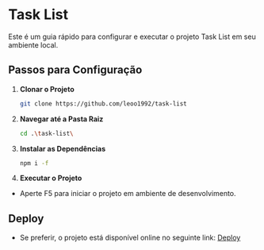 # Task List

Este é um guia rápido para configurar e executar o projeto Task List em seu ambiente local.

## Passos para Configuração

1. **Clonar o Projeto**
   ```bash
   git clone https://github.com/leoo1992/task-list

2. **Navegar até a Pasta Raiz**
   ```bash
   cd .\task-list\
   
3. **Instalar as Dependências**
   ```bash
   npm i -f

4. **Executar o Projeto**
* Aperte F5 para iniciar o projeto em ambiente de desenvolvimento.

## Deploy
* Se preferir, o projeto está disponível online no seguinte link:
[Deploy](https://task-list-beta-sandy.vercel.app/ "Página do projeto")
